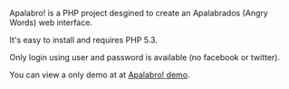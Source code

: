 Apalabro! is a PHP project desgined to create an Apalabrados (Angry Words) web interface.

It's easy to install and requires PHP 5.3.

Only login using user and password is available (no facebook or twitter).

You can view a only demo at at <a href="http://litoweb.net/apalabro/">Apalabro! demo</a>.